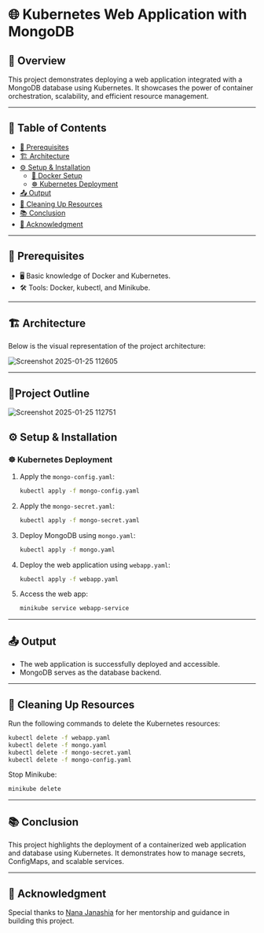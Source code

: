 # 🌐 Kubernetes Web Application with MongoDB

## 📝 Overview
This project demonstrates deploying a web application integrated with a MongoDB database using Kubernetes. It showcases the power of container orchestration, scalability, and efficient resource management.

---

## 📑 Table of Contents
- [🌟 Prerequisites](#-prerequisites)
- [🏗️ Architecture](#️-architecture)
- [⚙️ Setup & Installation](#️-setup--installation)
  - [🐳 Docker Setup](#-docker-setup)
  - [☸️ Kubernetes Deployment](#️-kubernetes-deployment)
- [📤 Output](#-output)
- [🧹 Cleaning Up Resources](#-cleaning-up-resources)
- [📚 Conclusion](#-conclusion)
- [🙏 Acknowledgment](#-acknowledgment)

---

## 🌟 Prerequisites
- 🖥️ Basic knowledge of Docker and Kubernetes.
- 🛠️ Tools: Docker, kubectl, and Minikube.

---

## 🏗️ Architecture
Below is the visual representation of the project architecture:

![Screenshot 2025-01-25 112605](https://github.com/user-attachments/assets/9188f4bb-04fa-43cd-befe-06610f1c97f3)

---
## 📝Project Outline 

![Screenshot 2025-01-25 112751](https://github.com/user-attachments/assets/8f775cd8-3bd7-440d-9239-6edd68c24fa1)


## ⚙️ Setup & Installation

### ☸️ Kubernetes Deployment
1. Apply the `mongo-config.yaml`:
   ```bash
   kubectl apply -f mongo-config.yaml
   ```
2. Apply the `mongo-secret.yaml`:
   ```bash
   kubectl apply -f mongo-secret.yaml
   ```
3. Deploy MongoDB using `mongo.yaml`:
   ```bash
   kubectl apply -f mongo.yaml
   ```
4. Deploy the web application using `webapp.yaml`:
   ```bash
   kubectl apply -f webapp.yaml
   ```
5. Access the web app:
   ```bash
   minikube service webapp-service
   ```

---

## 📤 Output
- The web application is successfully deployed and accessible.
- MongoDB serves as the database backend.

---

## 🧹 Cleaning Up Resources
Run the following commands to delete the Kubernetes resources:
```bash
kubectl delete -f webapp.yaml
kubectl delete -f mongo.yaml
kubectl delete -f mongo-secret.yaml
kubectl delete -f mongo-config.yaml
```
Stop Minikube:
```bash
minikube delete
```

---

## 📚 Conclusion
This project highlights the deployment of a containerized web application and database using Kubernetes. It demonstrates how to manage secrets, ConfigMaps, and scalable services.

---

## 🙏 Acknowledgment
Special thanks to [Nana Janashia](https://www.linkedin.com/in/nanajanashia/) for her mentorship and guidance in building this project.
